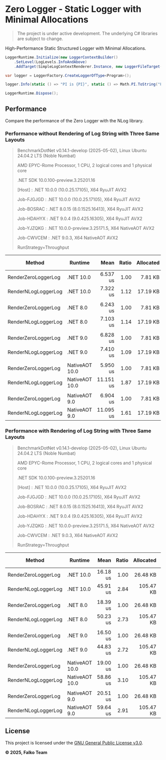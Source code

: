 # Zero Logger - Static Logger with Minimal Allocations

> The project is under active development. The underlying C# libraries are subject to change.

High-Performance Static Structured Logger with Minimal Allocations.

```C#
LoggerRuntime.Initialize(new LoggerContextBuilder()
    .SetLevel(LogLevels.InfoAndAbove)
    .AddTarget(SimpleLogContextRenderer.Instance, new LoggerFileTarget("program", "./Logs")));

var logger = LoggerFactory.CreateLoggerOfType<Program>();

logger.Info(static () => "PI is {PI}", static () => Math.PI.ToString("F"));

LoggerRuntime.Dispose();
```

## Performance

Compare the performance of the Zero Logger with the NLog library.

### Performance without Rendering of Log String with Three Same Layouts

> BenchmarkDotNet v0.14.1-develop (2025-05-02), Linux Ubuntu 24.04.2 LTS (Noble Numbat)
> 
> AMD EPYC-Rome Processor, 1 CPU, 2 logical cores and 1 physical core
> 
> .NET SDK 10.0.100-preview.3.25201.16
> 
>   [Host]     : .NET 10.0.0 (10.0.25.17105), X64 RyuJIT AVX2
> 
>   Job-FJGJGD : .NET 10.0.0 (10.0.25.17105), X64 RyuJIT AVX2
> 
>   Job-BOSRAC : .NET 8.0.15 (8.0.1525.16413), X64 RyuJIT AVX2
> 
>   Job-HDAHYX : .NET 9.0.4 (9.0.425.16305), X64 RyuJIT AVX2
> 
>   Job-YJZQKG : .NET 10.0.0-preview.3.25171.5, X64 NativeAOT AVX2
> 
>   Job-CWVCEM : .NET 9.0.3, X64 NativeAOT AVX2
> 
> RunStrategy=Throughput

| Method              | Runtime        | Mean      | Ratio | Allocated | Alloc Ratio |
|-------------------- |--------------- |----------:|------:|----------:|------------:|
| RenderZeroLoggerLog | .NET 10.0      |  6.537 us |  1.00 |   7.81 KB |        1.00 |
| RenderNLogLoggerLog | .NET 10.0      |  7.322 us |  1.12 |  17.19 KB |        2.20 |
|                     |                |           |       |           |             |
| RenderZeroLoggerLog | .NET 8.0       |  6.243 us |  1.00 |   7.81 KB |        1.00 |
| RenderNLogLoggerLog | .NET 8.0       |  7.103 us |  1.14 |  17.19 KB |        2.20 |
|                     |                |           |       |           |             |
| RenderZeroLoggerLog | .NET 9.0       |  6.828 us |  1.00 |   7.81 KB |        1.00 |
| RenderNLogLoggerLog | .NET 9.0       |  7.410 us |  1.09 |  17.19 KB |        2.20 |
|                     |                |           |       |           |             |
| RenderZeroLoggerLog | NativeAOT 10.0 |  5.950 us |  1.00 |   7.81 KB |        1.00 |
| RenderNLogLoggerLog | NativeAOT 10.0 | 11.151 us |  1.87 |  17.19 KB |        2.20 |
|                     |                |           |       |           |             |
| RenderZeroLoggerLog | NativeAOT 9.0  |  6.904 us |  1.00 |   7.81 KB |        1.00 |
| RenderNLogLoggerLog | NativeAOT 9.0  | 11.095 us |  1.61 |  17.19 KB |        2.20 |

### Performance with Rendering of Log String with Three Same Layouts

> BenchmarkDotNet v0.14.1-develop (2025-05-02), Linux Ubuntu 24.04.2 LTS (Noble Numbat)
> 
> AMD EPYC-Rome Processor, 1 CPU, 2 logical cores and 1 physical core
> 
> .NET SDK 10.0.100-preview.3.25201.16
> 
> [Host]     : .NET 10.0.0 (10.0.25.17105), X64 RyuJIT AVX2
> 
> Job-FJGJGD : .NET 10.0.0 (10.0.25.17105), X64 RyuJIT AVX2
> 
> Job-BOSRAC : .NET 8.0.15 (8.0.1525.16413), X64 RyuJIT AVX2
> 
> Job-HDAHYX : .NET 9.0.4 (9.0.425.16305), X64 RyuJIT AVX2
> 
> Job-YJZQKG : .NET 10.0.0-preview.3.25171.5, X64 NativeAOT AVX2
> 
> Job-CWVCEM : .NET 9.0.3, X64 NativeAOT AVX2
>
> RunStrategy=Throughput

| Method              | Runtime        | Mean     | Ratio | Allocated | Alloc Ratio |
|-------------------- |--------------- |---------:|------:|----------:|------------:|
| RenderZeroLoggerLog | .NET 10.0      | 16.18 us |  1.00 |  26.48 KB |        1.00 |
| RenderNLogLoggerLog | .NET 10.0      | 45.91 us |  2.84 | 105.47 KB |        3.98 |
|                     |                |          |       |           |             |
| RenderZeroLoggerLog | .NET 8.0       | 18.39 us |  1.00 |  26.48 KB |        1.00 |
| RenderNLogLoggerLog | .NET 8.0       | 50.23 us |  2.73 | 105.47 KB |        3.98 |
|                     |                |          |       |           |             |
| RenderZeroLoggerLog | .NET 9.0       | 16.50 us |  1.00 |  26.48 KB |        1.00 |
| RenderNLogLoggerLog | .NET 9.0       | 44.83 us |  2.72 | 105.47 KB |        3.98 |
|                     |                |          |       |           |             |
| RenderZeroLoggerLog | NativeAOT 10.0 | 19.00 us |  1.00 |  26.48 KB |        1.00 |
| RenderNLogLoggerLog | NativeAOT 10.0 | 58.86 us |  3.10 | 105.47 KB |        3.98 |
|                     |                |          |       |           |             |
| RenderZeroLoggerLog | NativeAOT 9.0  | 20.51 us |  1.00 |  26.48 KB |        1.00 |
| RenderNLogLoggerLog | NativeAOT 9.0  | 59.64 us |  2.91 | 105.47 KB |        3.98 |

## License

This project is licensed under the [GNU General Public License v3.0](License.md).

**© 2025, Falko Team**
